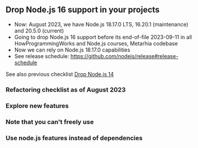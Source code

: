 ## Drop Node.js 16 support in your projects

- Now: August 2023, we have Node.js 18.17.0 LTS, 16.20.1 (maintenance) and 20.5.0 (current)
- Going to drop Node.js 16 support before its end-of-file 2023-09-11 in all HowProgrammingWorks and Node.js courses, Metarhia codebase
- Now we can rely on Node.js 18.17.0 capabilities
- See release schedule: https://github.com/nodejs/release#release-schedule

See also previous checklist [Drop Node.js 14](https://github.com/tshemsedinov/Drop-Nodejs14)

### Refactoring checklist as of August 2023

### Explore new features

### Note that you can't freely use

### Use node.js features instead of dependencies
